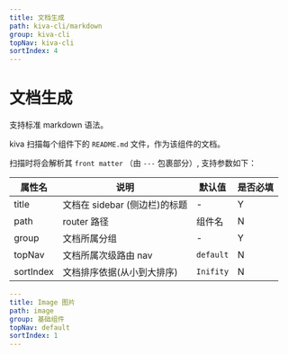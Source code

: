 ```yaml
---
title: 文档生成
path: kiva-cli/markdown
group: kiva-cli
topNav: kiva-cli
sortIndex: 4
---
```


# 文档生成

支持标准 markdown 语法。

kiva 扫描每个组件下的 `README.md` 文件，作为该组件的文档。

扫描时将会解析其 `front matter` （由 `---` 包裹部分）, 支持参数如下：


|属性名|说明|默认值|是否必填|
|--|--|--|--|
|title|文档在 sidebar (侧边栏)的标题|-|Y|
|path|router 路径|组件名|N|
|group|文档所属分组|-|Y|
|topNav|文档所属次级路由 nav|`default`|N|
|sortIndex|文档排序依据(从小到大排序)|`Inifity`|N|


```yaml
---
title: Image 图片
path: image
group: 基础组件
topNav: default
sortIndex: 1
---
```

